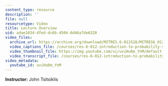 ```yaml
---
content_type: resource
description: ''
file: null
resourcetype: Video
title: Lecture Overview
uid: adae1034-dfed-dc6b-4504-6d46a7de6320
video_files:
  archive_url: https://archive.org/download/MITRES.6-012S18/MITRES6_012S18_L25-02_300k.mp4
  video_captions_file: /courses/res-6-012-introduction-to-probability-spring-2018/8b96bc497d4955f3b9b68536b97b5e36_uviHu6m_YnM.vtt
  video_thumbnail_file: https://img.youtube.com/vi/uviHu6m_YnM/default.jpg
  video_transcript_file: /courses/res-6-012-introduction-to-probability-spring-2018/f804f56495dfca73c62d4e6a0a061546_uviHu6m_YnM.pdf
video_metadata:
  youtube_id: uviHu6m_YnM
---
```


**Instructor:** John Tsitsiklis